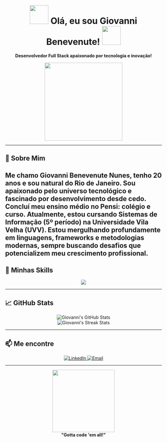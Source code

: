 <h1 align="center">
  <img src="https://raw.githubusercontent.com/PokeAPI/sprites/master/sprites/pokemon/25.png" width="60px" />
  Olá, eu sou Giovanni Benevenute!
  <img src="https://raw.githubusercontent.com/PokeAPI/sprites/master/sprites/pokemon/4.png" width="60px" />
</h1>

<p align="center">
  <b>Desenvolvedor Full Stack apaixonado por tecnologia e inovação!</b>
</p>

<p align="center">
  <img src="https://media.giphy.com/media/DRfu7BT8ZK1uo/giphy.gif" width="250px" />
</p>

---

## 🌟 Sobre Mim

Me chamo **Giovanni Benevenute Nunes**, tenho **20 anos** e sou natural do **Rio de Janeiro**. Sou apaixonado pelo universo tecnológico e fascinado por desenvolvimento desde cedo. Concluí meu ensino médio no **Pensi: colégio e curso**. Atualmente, estou cursando **Sistemas de Informação (5º período)** na **Universidade Vila Velha (UVV)**. Estou mergulhando profundamente em linguagens, frameworks e metodologias modernas, sempre buscando desafios que potencializem meu crescimento profissional.
---

## 🚀 Minhas Skills

<p align="center">
  <img src="https://skillicons.dev/icons?i=html,css,js,react,nodejs,angular,python,mongodb,sql,git" />
</p>

---

## 📈 GitHub Stats

<p align="center">
  <img src="https://github-readme-stats.vercel.app/api?username=GioBenNun&show_icons=true&theme=radical&icon_color=FFCB05&text_color=FFFFFF&bg_color=EF5350&title_color=FFCB05" alt="Giovanni's GitHub Stats" />
  <br>
  <img src="https://streak-stats.demolab.com?user=SEU_USUARIO&theme=pokemon&border_radius=10" alt="Giovanni's Streak Stats" />
</p>

---

## 📫 Me encontre

<p align="center">
<a href="https://www.linkedin.com/in/giovanni-benevenute-8b4243277/" target="_blank">
  <img src="https://img.shields.io/badge/-LinkedIn-blue?style=flat-square&logo=linkedin&logoColor=white" alt="LinkedIn">
</a>

<a href="mailto:benevenute.contato@gmail.com" target="_blank">
  <img src="https://img.shields.io/badge/-Email-red?style=flat-square&logo=gmail&logoColor=white" alt="Email">
</a>
</p>

---

<p align="center">
  <img src="https://media.giphy.com/media/3o7TKMt1VVNkHV2PaE/giphy.gif" width="200px" />
  <br>
  <b>"Gotta code 'em all!"</b>
</p>
